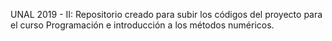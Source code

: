 UNAL 2019 - II: Repositorio creado para subir los códigos del proyecto para el curso Programación e introducción a los métodos numéricos.
